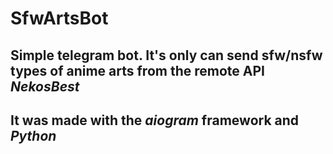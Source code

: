 # SfwArtsBot

## Simple telegram bot. It's only can send sfw/nsfw types of anime arts from the remote API *NekosBest*

## It was made with the *aiogram* framework and *Python*
